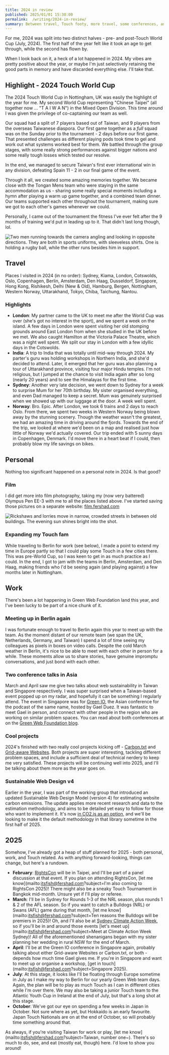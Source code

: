 ```yaml
---
title: 2024 in review
published: 2025/01/01 15:30:00
permalink:  /writing/2024-in-review/
summary: Between travel, Touch footy, more travel, some conferences, and a bunch of cool stuff for work, life in 2024 was pretty, good. Pretty, pretty, pretty good.
---
```


For me, 2024 was split into two distinct halves - pre- and post-Touch World Cup (July, 2024). The first half of the year felt like it took an age to get through, while the second has flown by.

When I look back on it, a heck of a lot happened in 2024. My vibes are pretty positive about the year, or maybe I'm just selectively retaining the good parts in memory and have discarded everything else. I'll take that.

## Highlight - 2024 Touch World Cup

The 2024 Touch World Cup in Nottingham, UK was easily the highlight of the year for me. My second World Cup representing "Chinese Taipei" (all together now ... "T A I W A N") in the Mixed Open Division. This time around I was given the privilege of co-captaining our team as well.

Our squad had a split of 7 players based out of Taiwan, and 9 players from the overseas Taiwanese diaspora. Our first game together as a *full* squad was on the Sunday prior to the tournament - 2 days before our first game. That presented challenges as different playing pods took time to gel and work out what systems worked best for them. We battled through the group stages, with some really strong performances against bigger nations and some really tough losses which tested our resolve.

In the end, we managed to secure Taiwan's first ever international win in any division, defeating Spain 11 - 2 in our final game of the event.

Through it all, we created some amazing memories together. We became close with the Tongan Mens team who were staying in the same accommodation as us - sharing some really special moments including a hymn after playing a warm up game together, and a combined team dinner. Our teams supported each other throughout the tournament, making sure we got to each other's games whenever we could.

Personally, I came out of the tournament the fitness I've ever felt after the 9 months of training we'd put in leading up to it. That didn't last long though, lol.

![Two men running towards the camera angling and looking in opposite directions. They are both in sports uniforms, with sleeveless shirts. One is holding a rugby ball, while the other runs besides him in support.](../../public/img/blog/twc.jpg 'My mate Ting (right), and I at our second World Cup together.')

## Travel

Places I visited in 2024 (in no order): Sydney, Kiama, London, Cotswolds, Oslo, Copenhagen, Berlin, Amsterdam, Den Haag, Dusseldorf, Singapore, Hong Kong, Rishikesh, Delhi (New & Old), Hamburg, Bergen, Nottingham, Western Norway, Uttarakhand, Tokyo, Chiba, Taichung, Nantou.

### Highlights

- **London**: My partner came to the UK to meet me after the World Cup was over (she's got no interest in the sport), and we spent a week on the island. A few days in London were spent visiting her old stomping grounds around East London from when she studied in the UK before we met. We also caught Hamilton at the Victoria Palace Theatre, which was a night well spent. We split our stay in London with a few idyllic days in the Cotswolds.
- **India**: A trip to India that was totally until mid-way through 2024. My parter's guru was holding workshops in Northern India, and she'd decided to attend. Later, it emerged that her guru was also planning a tour of Uttarakhand province, visiting four major Hindu temples. I'm not religious, but I jumped at the chance to visit India again after so long (nearly 20 years) and to see the Himalayas for the first time.
- **Sydney**: Another very late decision, we went down to Sydney for a week to surprise Mum for her 70th birthday. My sister organised everything, and even Dad managed to keep a secret. Mum was genuinely surprised when we showed up with our luggage at the door. A week well spent.
- **Norway**: Bro. Epic. After London, we took 6 trains and 2 days to reach Oslo. From there, we spent two weeks in Western Norway being blown away by the stunning scenery. Though the weather wasn't the greatest, we had an amazing time in driving around the fjords. Towards the end of the trip, we looked at where we'd been on a map and realised just how little of Norway we'd actually covered. Our trip ended with 5 sunny days in Copenhagen, Denmark. I'd move there in a heart beat if I could, then probably blow my life savings on bikes.

## Personal

Nothing too significant happened on a personal note in 2024. Is that good?

### Film

I did get more into film photography, taking my (now very battered) Olympus Pen EE-3 with me to all the places listed above. I've started saving those pictures on a separate website: [film.fershad.com](https://film.fershad.com)

![Rickshaws and lorries move in narrow, crowded streets in between old buildings. The evening sun shines bright into the shot.](../../public/img/blog/delhi.jpeg 'I love this picture that captures the chaos in the streets of Old Delhi.')

### Expanding my Touch fam

While traveling to Berlin for work (see below), I made a point to extend my time in Europe partly so that I could play some Touch in a few cities there. This was pre-World Cup, so I was keen to get in as much practice as I could. In the end, I got to jam with the teams in Berlin, Amsterdam, and Den Haag, making friends who I'd be seeing again (and playing against) a few months later in Nottingham.

## Work

There's been a lot happening in Green Web Foundation land this year, and I've been lucky to be part of a nice chunk of it.

### Meeting up in Berlin again

I was fortunate enough to travel to Berlin again this year to meet up with the team. As the moment distant of our remote team (we span the UK, Netherlands, Germany, and Taiwan) I spend a lot of time seeing my colleagues as pixels in boxes on video calls. Despite the cold March weather in Berlin, it's nice to be able to meet with each other in person for a while. These moments allow us to share stories, have genuine impromptu conversations, and just bond with each other.

### Two conference talks in Asia

March and April saw me give two talks about web sustainability in Taiwan and Singapore respectively. I was super surprised when a Taiwan-based event popped up on my radar, and hopefully it can be something I regularly attend. The event in Singapore was for [Green IO](https://greenio.tech/), the Asian conference for the podcast of the same name, hosted by Gael Duez. It was fantastic to meet Gael in person, and connect with other people in the region who are working on similar problem spaces. You can read about both conferences at on the [Green Web Foundation blog](https://www.thegreenwebfoundation.org/news/speaking-about-green-it-in-asia-green-io-conference-singapore-and-more/).

### Cool projects

2024's finished with two really cool projects kicking off - [Carbon.txt](https://www.thegreenwebfoundation.org/tools/carbon-txt/) and [Grid-aware Websites](https://www.thegreenwebfoundation.org/tools/grid-aware-websites/). Both projects are super interesting, tackling different problem spaces, and include a sufficient deal of technical nerdery to keep me very satisfied. These projects will be continuing well into 2025, and I'll be talking about them more as the year goes on.

### Sustainable Web Design v4

Earlier in the year, I was part of the working group that introduced an updated Sustainable Web Design Model (version 4) for estimating website carbon emissions. The update applies more recent research and data to the estimation methodology, and aims to be detailed yet easy to follow for those who want to implement it. It's now [in CO2.js as an option](https://developers.thegreenwebfoundation.org/co2js/models/#using-the-sustainable-web-design-model-default-v0110), and we'll be looking to make it the default methodology in that library sometime in the first half of 2025.

## 2025

Somehow, I've already got a heap of stuff planned for 2025 - both personal, work, and Touch related. As with anything forward-looking, things can change, but here's a rundown.

- **February**: [RightsCon](https://www.rightscon.org/) will be in Taipei, and I'll be part of a panel discussion at that event. If you plan on attending RightsCon, [let me know](mailto:itsfish@fershad.com?subject=I'm also coming to RightsCon 2025)! There might also be a sneaky Touch Tournament in Bangkok mid-month. Unsure yet if I'll play or referee.
- **March**: I'll be in Sydney for Rounds 1-3 of the NRL season, plus rounds 1 & 2 of the AFL season. So if you want to catch a Bulldogs (NRL) or Swans (AFL) game during that month, [let me know](mailto:itsfish@fershad.com?subject=Ten reasons the Bulldogs will be premiers in 2025)! Oh, and I'll also be at [Sydney Climate Action Week](https://www.caw.sydney/), so if you'll be in and around those events [let's meet up](mailto:itsfish@fershad.com?subject=Meet at Climate Action Week Sydney)! All of the aforementioned shenanigans began with my sister planning her wedding in rural NSW for the end of March.
- **April**: I'll be at the Green IO conference in Singapore again, probably talking about either Grid-aware Websites or Carbon.txt, or both - depends how much time Gael gives me. If you're in Singapore and want to meet up or organise a workshop, [get in touch](mailto:itsfish@fershad.com?subject=Singapore 2025).
- **July**: At this stage, it looks like I'll be floating through Europe sometime in July as I make my way to Berlin for our yearly Green Web team days. Again, the plan will be to play as much Touch as I can in different cities while I'm over there. We may also be taking a junior Touch team to the Atlantic Youth Cup in Ireland at the end of July, but that's a long shot at this stage.
- **October**: We've got our eye on spending a few weeks in Japan in October. Not sure where as yet, but Hokkaido is an early favourite. Japan Touch Nationals are on at the end of October, so will probably time something around that.

As always, if you're visiting Taiwan for work or play, [let me know](mailto:itsfish@fershad.com?subject=Taiwan, number one~). There's so much to do, see, and eat (mostly eat, though) here. I'd love to show you around!
